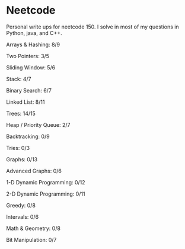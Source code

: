 # Neetcode

Personal write ups for neetcode 150. I solve in most of my questions in Python, java, and C++.

Arrays & Hashing: 8/9

Two Pointers: 3/5

Sliding Window: 5/6

Stack: 4/7

Binary Search: 6/7

Linked List: 8/11

Trees: 14/15

Heap / Priority Queue: 2/7

Backtracking: 0/9

Tries: 0/3

Graphs: 0/13

Advanced Graphs: 0/6

1-D Dynamic Programming: 0/12

2-D Dynamic Programming: 0/11

Greedy: 0/8

Intervals: 0/6

Math & Geometry: 0/8

Bit Manipulation: 0/7